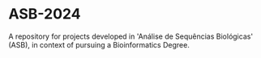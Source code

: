 # ASB-2024
A repository for projects developed in 'Análise de Sequências Biológicas' (ASB), in context of pursuing a Bioinformatics Degree.
